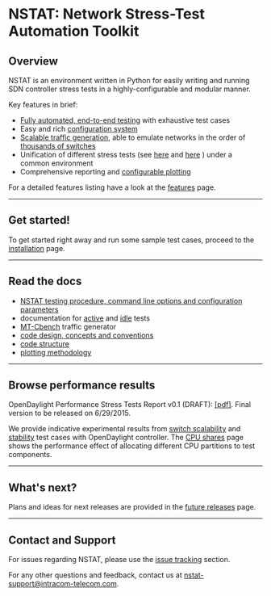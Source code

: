 # NSTAT: Network Stress-Test Automation Toolkit

## Overview 

NSTAT is an environment written in Python for easily writing and running 
SDN controller stress tests in a highly-configurable and modular manner. 

Key features in brief:
- [Fully automated, end-to-end testing](https://github.com/intracom-telecom-sdn/nstat/wiki/NSTAT#work-flow) with exhaustive test cases
- Easy and rich [configuration system](https://github.com/intracom-telecom-sdn/nstat/wiki/NSTAT#configuration-keys)
- [Scalable traffic generation](https://github.com/intracom-telecom-sdn/nstat/wiki/MT-Cbench), 
  able to emulate networks in the order of [thousands of switches](https://github.com/intracom-telecom-sdn/nstat/wiki/ODL-scalability-results)
- Unification of different stress tests (see [here](https://github.com/intracom-telecom-sdn/nstat/wiki/SB-Active-Test)
  and [here](https://github.com/intracom-telecom-sdn/nstat/wiki/SB-Idle-Test) ) under a common environment
- Comprehensive reporting and [configurable plotting](https://github.com/intracom-telecom-sdn/nstat/wiki/Plotting)

For a detailed features listing have a look at the [features](https://github.com/intracom-telecom-sdn/nstat/wiki/Features) page. 

-----------------------------------------------------------

## Get started! 

To get started right away and run some sample test cases, proceed to the 
[installation](https://github.com/intracom-telecom-sdn/nstat/wiki/Installation) page. 

-----------------------------------------------------------

## Read the docs

- [NSTAT testing procedure, command line options and configuration parameters](https://github.com/intracom-telecom-sdn/nstat/wiki/NSTAT)
- documentation for [active]( https://github.com/intracom-telecom-sdn/nstat/wiki/SB-Active-Test) 
  and [idle](https://github.com/intracom-telecom-sdn/nstat/wiki/SB-Idle-Test) tests
- [MT-Cbench](https://github.com/intracom-telecom-sdn/nstat/wiki/MT-Cbench) traffic generator
- [code design, concepts and conventions](https://github.com/intracom-telecom-sdn/nstat/wiki/Code-design)
- [code structure](https://github.com/intracom-telecom-sdn/nstat/wiki/Code-design#code-structure)
- [plotting methodology](https://github.com/intracom-telecom-sdn/nstat/wiki/Plotting)

-----------------------------------------------------------

## Browse performance results 
OpenDaylight Performance Stress Tests Report v0.1 (DRAFT): [[pdf]](https://raw.githubusercontent.com/wiki/intracom-telecom-sdn/nstat/files/ODL_performance_report_v0.1.pdf). 
Final version to be released on 6/29/2015.

We provide indicative experimental results from [switch scalability](https://github.com/intracom-telecom-sdn/nstat/wiki/ODL-scalability-results) 
and [stability](https://github.com/intracom-telecom-sdn/nstat/wiki/ODL-stability-results) 
test cases with OpenDaylight controller. The [CPU shares](https://github.com/intracom-telecom-sdn/nstat/wiki/Cpu-shares) page 
shows the performance effect of allocating different CPU partitions 
to test components. 

-----------------------------------------------------------

## What's next?

Plans and ideas for next releases are provided in the [future releases](https://github.com/intracom-telecom-sdn/nstat/wiki/Future-releases) page.

-----------------------------------------------------------

## Contact and Support 

For issues regarding NSTAT, please use the [issue tracking](https://github.com/intracom-telecom-sdn/nstat/issues) section. 

For any other questions and feedback, contact us at [nstat-support@intracom-telecom.com](mailto:nstat-support@intracom-telecom.com).
